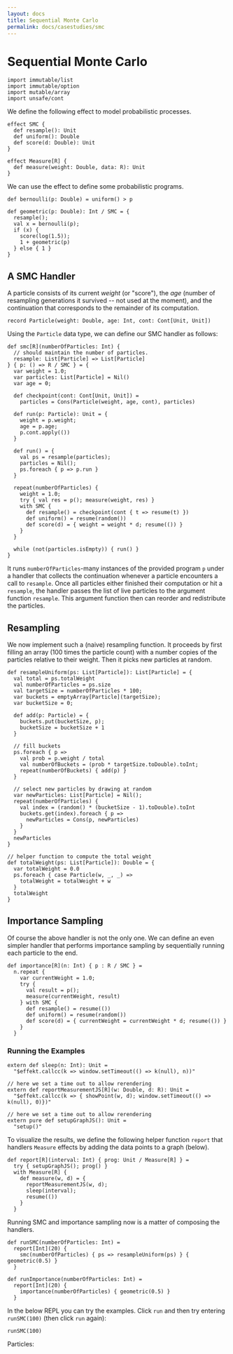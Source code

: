 ```yaml
---
layout: docs
title: Sequential Monte Carlo
permalink: docs/casestudies/smc
---
```


# Sequential Monte Carlo


```effekt:prelude:hide
import immutable/list
import immutable/option
import mutable/array
import unsafe/cont
```

We define the following effect to model probabilistic processes.
```
effect SMC {
  def resample(): Unit
  def uniform(): Double
  def score(d: Double): Unit
}

effect Measure[R] {
  def measure(weight: Double, data: R): Unit
}
```

We can use the effect to define some probabilistic programs.
```
def bernoulli(p: Double) = uniform() > p

def geometric(p: Double): Int / SMC = {
  resample();
  val x = bernoulli(p);
  if (x) {
    score(log(1.5));
    1 + geometric(p)
  } else { 1 }
}
```


## A SMC Handler
A particle consists of its current _weight_ (or "score"), the _age_ (number of resampling generations it survived -- not used at the moment),
and the continuation that corresponds to the remainder of its computation.
```
record Particle(weight: Double, age: Int, cont: Cont[Unit, Unit])
```

Using the `Particle` data type, we can define our SMC handler as follows:
```
def smc[R](numberOfParticles: Int) {
  // should maintain the number of particles.
  resample: List[Particle] => List[Particle]
} { p: () => R / SMC } = {
  var weight = 1.0;
  var particles: List[Particle] = Nil()
  var age = 0;

  def checkpoint(cont: Cont[Unit, Unit]) =
    particles = Cons(Particle(weight, age, cont), particles)

  def run(p: Particle): Unit = {
    weight = p.weight;
    age = p.age;
    p.cont.apply(())
  }

  def run() = {
    val ps = resample(particles);
    particles = Nil();
    ps.foreach { p => p.run }
  }

  repeat(numberOfParticles) {
    weight = 1.0;
    try { val res = p(); measure(weight, res) }
    with SMC {
      def resample() = checkpoint(cont { t => resume(t) })
      def uniform() = resume(random())
      def score(d) = { weight = weight * d; resume(()) }
    }
  }

  while (not(particles.isEmpty)) { run() }
}
```
It runs `numberOfParticles`-many instances of the provided program `p` under a handler that collects the
continuation whenever a particle encounters a call to `resample`. Once all particles either finished their
computation or hit a `resample`, the handler passes the list of live particles to the argument function `resample`.
This argument function then can reorder and redistribute the particles.

## Resampling
We now implement such a (naive) resampling function. It proceeds by first filling an array (100 times the particle count)
with a number copies of the particles relative to their weight.
Then it picks new particles at random.
```
def resampleUniform(ps: List[Particle]): List[Particle] = {
  val total = ps.totalWeight
  val numberOfParticles = ps.size
  val targetSize = numberOfParticles * 100;
  var buckets = emptyArray[Particle](targetSize);
  var bucketSize = 0;

  def add(p: Particle) = {
    buckets.put(bucketSize, p);
    bucketSize = bucketSize + 1
  }

  // fill buckets
  ps.foreach { p =>
    val prob = p.weight / total
    val numberOfBuckets = (prob * targetSize.toDouble).toInt;
    repeat(numberOfBuckets) { add(p) }
  }

  // select new particles by drawing at random
  var newParticles: List[Particle] = Nil();
  repeat(numberOfParticles) {
    val index = (random() * (bucketSize - 1).toDouble).toInt
    buckets.get(index).foreach { p =>
      newParticles = Cons(p, newParticles)
    }
  }
  newParticles
}

// helper function to compute the total weight
def totalWeight(ps: List[Particle]): Double = {
  var totalWeight = 0.0
  ps.foreach { case Particle(w, _, _) =>
    totalWeight = totalWeight + w
  }
  totalWeight
}
```



## Importance Sampling
Of course the above handler is not the only one. We can define an even simpler handler
that performs importance sampling by sequentially running each particle to the end.
```
def importance[R](n: Int) { p : R / SMC } =
  n.repeat {
    var currentWeight = 1.0;
    try {
      val result = p();
      measure(currentWeight, result)
    } with SMC {
      def resample() = resume(())
      def uniform() = resume(random())
      def score(d) = { currentWeight = currentWeight * d; resume(()) }
    }
  }
```

### Running the Examples

```effekt:hide
extern def sleep(n: Int): Unit =
  "$effekt.callcc(k => window.setTimeout(() => k(null), n))"

// here we set a time out to allow rerendering
extern def reportMeasurementJS[R](w: Double, d: R): Unit =
  "$effekt.callcc(k => { showPoint(w, d); window.setTimeout(() => k(null), 0)})"

// here we set a time out to allow rerendering
extern pure def setupGraphJS(): Unit =
  "setup()"
```
To visualize the results, we define the following helper function `report` that
handlers `Measure` effects by adding the data points to a graph (below).
```
def report[R](interval: Int) { prog: Unit / Measure[R] } =
  try { setupGraphJS(); prog() }
  with Measure[R] {
    def measure(w, d) = {
      reportMeasurementJS(w, d);
      sleep(interval);
      resume(())
    }
  }
```

Running SMC and importance sampling now is a matter of composing the handlers.
```
def runSMC(numberOfParticles: Int) =
  report[Int](20) {
    smc(numberOfParticles) { ps => resampleUniform(ps) } { geometric(0.5) }
  }
```

```
def runImportance(numberOfParticles: Int) =
  report[Int](20) {
    importance(numberOfParticles) { geometric(0.5) }
  }
```


In the below REPL you can try the examples. Click `run` and then try entering `runSMC(100)` (then click `run` again):
```effekt:repl
runSMC(100)
```


<div id="graph"></div>
<p>Particles: <span id="count"></span></p>

<script src="https://d3js.org/d3.v6.js"></script>


<script>

// Good articles on d3:
// - https://bost.ocks.org/mike/selection/
// - https://bost.ocks.org/mike/join/

var count = 0
const counter = document.getElementById("count")


// holds our data
var data = []

const margin = {top: 30, right: 30, bottom: 70, left: 60},
    width = 460 - margin.left - margin.right,
    height = 400 - margin.top - margin.bottom;

// append the svg object to the body of the page
const svg = d3.select("#graph")
  .append("svg")
    .attr("width", width + margin.left + margin.right)
    .attr("height", height + margin.top + margin.bottom)
  .append("g")
    .attr("transform",
          "translate(" + margin.left + "," + margin.top + ")");

// X axis
const x = d3.scaleBand().range([ 0, width ]).padding(0.2);

// Y axis
const y = d3.scaleLinear().domain([0, 1]).range([ height, 0]);

// Axis
const xaxis = svg.append("g")
  .attr("class", "x axis")
  .attr("transform", "translate(0," + height + ")")
  .call(d3.axisBottom(x))

const yaxis = svg.append("g")
  .attr("class", "y axis")
  .call(d3.axisLeft(y));

const bar = svg.selectAll(".bar")
  .data(data)


function setup() {
  data = []
  count = 0
  counter.innerHTML = ""
}

// returns an array from n to m (including both ends)
function range(n, m) {
  var arr = [];
  while (n <= m) { arr.push(n); n++ }
  return arr
}

function render(data) {
  const minValue = d3.min(data, function(d) { return d.value; })
  const maxValue = d3.max(data, function(d) { return d.value; })

  // this isn't yet fully working...

  // use this for non-linear data: data.map(function(d) { return d.value; })
  x.domain(range(minValue, maxValue))
  xaxis.call(d3.axisBottom(x))

  // use this for rescaling the y axis:
  //y.domain([0, d3.max(data, function(d) { return d.weight; })]);
  //yaxis.call(d3.axisLeft(y));

  function xValue(d) { return x(d.value) }
  function yWeight(d) { return y(d.weight) }
  function barHeight(d) { return height - y(d.weight) }
  const barWidth = x.bandwidth()


  // Bars
  const bar = svg.selectAll(".bar")
    .data(data);

  bar.exit()
    .remove();

  bar.enter()
    // code that will be run to add new elements
    .append("g")
      .attr("class", "bar")
    .append("rect")
      .attr("x", xValue)
      .attr("y", yWeight)
      .attr("width", barWidth)
      .attr("height", barHeight)
      .attr("fill", "#69b3a2")
    .merge(bar)
      // code that will be run to update elements
      .transition()
      .duration(0)
      .select("rect")
        .attr("x", xValue)
        .attr("y", yWeight)
        .attr("width", barWidth)
        .attr("height", barHeight)
}


function normalize(data) {
  var sum = 0;
  for (let entry of data) {
    sum = sum + entry.weight
  }
  var newdata = []
  for (let entry of data) {
     newdata.push({ value: entry.value, weight: entry.weight / sum })
  }
  return newdata;
}

function showPoint(weight, value) {
  count = count + 1;
  counter.innerHTML = count;

  var found = false;
  for (var i = 0; i < data.length; i++) {
    let el = data[i]
    if (el.value === value) {
      el.weight = el.weight + weight;
      found = true
    }
  }
  if (!found) {
    data.push({ weight, value })
  }
  render(normalize(data))
}

</script>